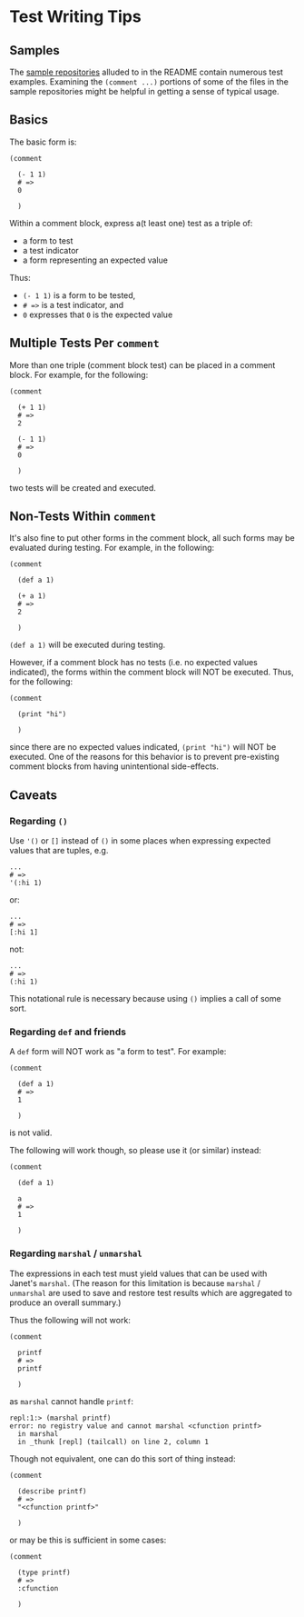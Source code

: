 # Test Writing Tips

## Samples

The [sample repositories](./doc_samples.md) alluded to in the README
contain numerous test examples.  Examining the `(comment ...)`
portions of some of the files in the sample repositories might be
helpful in getting a sense of typical usage.

## Basics

The basic form is:

```janet
(comment

  (- 1 1)
  # =>
  0

  )
```

Within a comment block, express a(t least one) test as a triple of:

* a form to test
* a test indicator
* a form representing an expected value

Thus:

* `(- 1 1)` is a form to be tested,
* `# =>` is a test indicator, and
* `0` expresses that `0` is the expected value

## Multiple Tests Per `comment`

More than one triple (comment block test) can be placed in a comment
block.  For example, for the following:

```janet
(comment

  (+ 1 1)
  # =>
  2

  (- 1 1)
  # =>
  0

  )
```

two tests will be created and executed.

## Non-Tests Within `comment`

It's also fine to put other forms in the comment block, all such forms
may be evaluated during testing.  For example, in the following:

```janet
(comment

  (def a 1)

  (+ a 1)
  # =>
  2

  )
```

`(def a 1)` will be executed during testing.

However, if a comment block has no tests (i.e. no expected values
indicated), the forms within the comment block will NOT be executed.
Thus, for the following:

```janet
(comment

  (print "hi")

  )
```

since there are no expected values indicated, `(print "hi")` will
NOT be executed.  One of the reasons for this behavior is to
prevent pre-existing comment blocks from having unintentional
side-effects.

## Caveats

### Regarding `()`

Use `'()` or `[]` instead of `()` in some places when expressing
expected values that are tuples, e.g.

```janet
...
# =>
'(:hi 1)
```
or:

```janet
...
# =>
[:hi 1]
```

not:

```janet
...
# =>
(:hi 1)
```

This notational rule is necessary because using `()` implies a call
of some sort.

### Regarding `def` and friends

A `def` form will NOT work as "a form to test".  For example:

```janet
(comment

  (def a 1)
  # =>
  1

  )
```

is not valid.

The following will work though, so please use it (or similar) instead:

```janet
(comment

  (def a 1)

  a
  # =>
  1

  )
```

### Regarding `marshal` / `unmarshal`

The expressions in each test must yield values that can be used with
Janet's `marshal`.  (The reason for this limitation is because
`marshal` / `unmarshal` are used to save and restore test results
which are aggregated to produce an overall summary.)

Thus the following will not work:

```janet
(comment

  printf
  # =>
  printf

  )
```

as `marshal` cannot handle `printf`:

```
repl:1:> (marshal printf)
error: no registry value and cannot marshal <cfunction printf>
  in marshal
  in _thunk [repl] (tailcall) on line 2, column 1
```

Though not equivalent, one can do this sort of thing instead:

```janet
(comment

  (describe printf)
  # =>
  "<cfunction printf>"

  )
```

or may be this is sufficient in some cases:

```janet
(comment

  (type printf)
  # =>
  :cfunction

  )
```

